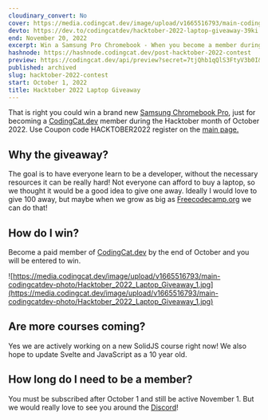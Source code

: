 ```yaml
---
cloudinary_convert: No
cover: https://media.codingcat.dev/image/upload/v1665516793/main-codingcatdev-photo/Hacktober_2022_Laptop_Giveaway_1.jpg
devto: https://dev.to/codingcatdev/hacktober-2022-laptop-giveaway-39ki
end: November 20, 2022
excerpt: Win a Samsung Pro Chromebook - When you become a member during October.
hashnode: https://hashnode.codingcat.dev/post-hacktober-2022-contest
preview: https://codingcat.dev/api/preview?secret=7tjQhb1qQlS3FtyV3b0I&selectionType=post&selectionSlug=hacktober-2022-contest&_id=df11ecb6c21f4b97b6f60a32570355ae
published: archived
slug: hacktober-2022-contest
start: October 1, 2022
title: Hacktober 2022 Laptop Giveaway
---
```


That is right you could win a brand new [Samsung Chromebook Pro](https://www.samsung.com/us/computing/chromebooks/12-14/samsung-chromebook-pro-xe510c24-k01us/), just for becoming a [CodingCat.dev](http://CodingCat.dev) member during the Hacktober month of October 2022. Use Coupon code HACKTOBER2022 register on the [main page.](https://codingcat.dev)

## Why the giveaway?

The goal is to have everyone learn to be a developer, without the necessary resources it can be really hard! Not everyone can afford to buy a laptop, so we thought it would be a good idea to give one away. Ideally I would love to give 100 away, but maybe when we grow as big as [Freecodecamp.org](https://freecodecamp.org) we can do that!

## How do I win?

Become a paid member of [CodingCat.dev](http://CodingCat.dev) by the end of October and you will be entered to win.

![https://media.codingcat.dev/image/upload/v1665516793/main-codingcatdev-photo/Hacktober_2022_Laptop_Giveaway_1.jpg](https://media.codingcat.dev/image/upload/v1665516793/main-codingcatdev-photo/Hacktober_2022_Laptop_Giveaway_1.jpg)

## Are more courses coming?

Yes we are actively working on a new SolidJS course right now! We also hope to update Svelte and JavaScript as a 10 year old.

## How long do I need to be a member?

You must be subscribed after October 1 and still be active November 1. But we would really love to see you around the [Discord](https://discord.com/invite/vM2bagU)!